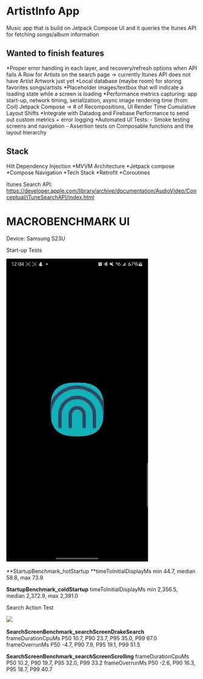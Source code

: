 # ArtistInfo App
Music app that is build on Jetpack Compose UI and it queries the Itunes API for fetching songs/album
information

## Wanted to finish features
*Proper error handling in each layer, and recovery/refresh options when API fails
A Row for Artists on the search page -> currently Itunes API does not have Artist Artwork just yet
*Local database (maybe room) for storing favorites songs/artists
*Placeholder images/textbox that will indicate a loading state while a screen is loading
*Performance metrics capturing:
    app start-up, network timing, serialization, async image rendering time (from Coil)
    Jetpack Compose -> # of Recompositions, UI Render Time
    Cumulative Layout Shifts
*Integrate with Datadog and Firebase Performance to send out custom metrics + error logging 
*Automated UI Tests:
    - Smoke testing screens and navigation
    - Assertion tests on Composable functions and the layout hierarchy

## Stack
Hilt Dependency Injection
*MVVM Architecture
*Jetpack compose
*Compose Navigation
*Tech Stack
*Retrofit
*Coroutines


Itunes Search API: https://developer.apple.com/library/archive/documentation/AudioVideo/Conceptual/iTuneSearchAPI/index.html


# MACROBENCHMARK UI
Device: Samsung S23U

Start-up Tests 

![](https://github.com/Penguhwin/Itunes-Search/blob/main/Media_230111_121145.gif)

**StartupBenchmark_hotStartup
**timeToInitialDisplayMs   min 44.7,   median 58.8,   max 73.9

**StartupBenchmark_coldStartup**
timeToInitialDisplayMs   min 2,356.5,   median 2,372.9,   max 2,391.0



Search Action Test

![](https://github.com/Penguhwin/Itunes-Search/blob/main/Media_230111_122126.gif)

**SearchScreenBenchmark_searchScreenDrakeSearch**
frameDurationCpuMs   P50  10.7,   P90  23.7,   P95  35.0,   P99  67.0
frameOverrunMs   P50  -4.7,   P90   7.9,   P95  19.1,   P99  51.5

**SearchScreenBenchmark_searchScreenScrolling**
frameDurationCpuMs   P50  10.2,   P90  19.7,   P95  32.0,   P99  33.2
frameOverrunMs   P50  -2.6,   P90  16.3,   P95  18.7,   P99  40.7

